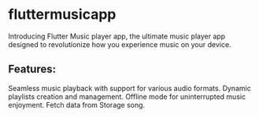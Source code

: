 # fluttermusicapp

Introducing Flutter Music player app, the ultimate music player app designed to revolutionize how you experience music on your device.

## Features:
 Seamless music playback with support for various audio formats.
 Dynamic playlists creation and management.
 Offline mode for uninterrupted music enjoyment.
 Fetch data from Storage song.

 


